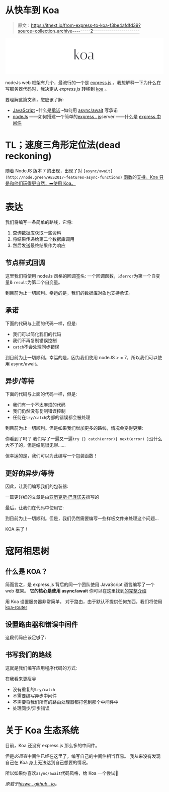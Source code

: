 # 从快车到 Koa

> 原文：<https://itnext.io/from-express-to-koa-f3be4afdfd39?source=collection_archive---------2----------------------->

![](img/f7a137b292f6c1a5b74e5d7ab6a4e10c.png)

nodeJs web 框架有几个，最流行的一个是 [express.js](https://expressjs.com/) 。我想解释一下为什么在写服务器代码时，我决定从 *express.js* 转移到 [koa](https://koajs.com/) 。

要理解这篇文章，您应该了解:

*   [JavaScript](https://developer.mozilla.org/bm/docs/Web/JavaScript)
    –什么是[承诺](https://developer.mozilla.org/en-US/docs/Web/JavaScript/Reference/Global_Objects/Promise)
    –如何用 [async/await](https://developer.mozilla.org/en-US/docs/Web/JavaScript/Reference/Statements/async_function) 写承诺
*   [nodeJs](https://nodejs.org/en/)
    ——如何搭建一个简单的[express . js](https://expressjs.com/)server
    ——什么是 [express 中间件](https://expressjs.com/en/guide/writing-middleware.html)

# TL；速度三角形定位法(dead reckoning)

随着 NodeJS 版本 7 的出现，出现了对 `[async/await](http://node.green/#ES2017-features-async-functions)` [函数](http://node.green/#ES2017-features-async-functions)的[支持。Koa 只是和他们玩得更自然，➡️使用 Koa。](http://node.green/#ES2017-features-async-functions)

# 表达

我们将编写一条简单的路线，它将:

1.  查询数据库获取一些资料
2.  将结果传递给第二个数据库调用
3.  然后发送最终结果作为响应

## 节点样式回调

这里我们将使用 nodeJs 风格的回调签名:
一个回调函数，以`error`为第一个自变量& `result`为第二个自变量。

到目前为止一切顺利。幸运的是，我们的数据库对象也支持承诺。

## 承诺

下面的代码与上面的代码一样，但是:

*   我们可以简化我们的代码
*   我们不再复制错误控制
*   `catch`不会处理同步错误

到目前为止一切顺利。幸运的是，因为我们使用 nodeJS > = 7，所以我们可以使用 async/await。

## 异步/等待

下面的代码与上面的代码一样，但是:

*   我们有一个不太麻烦的代码
*   我们仍然没有复制错误控制
*   任何在`try/catch`内部的错误都会被处理

到目前为止一切顺利。但是如果我们增加更多的路线，情况会变得更糟:

你看到了吗？
我们写了一遍又一遍`try {} catch(error){ next(error) }`没什么大不了的，但是结尾很无聊……

但幸运的是，我们可以为此编写一个包装函数！

## 更好的异步/等待

因此，让我们编写我们的包装器:

一篇更详细的文章是由[亚历克斯·巴泽诺夫](https://medium.com/@Abazhenov/using-async-await-in-express-with-node-8-b8af872c0016)撰写的

最后，让我们在代码中使用它:

到目前为止一切顺利。但是，我们仍然需要编写一些样板文件来处理这个问题…

KOA 来了！

# 寇阿相思树

## 什么是 KOA？

简而言之，是 express.js 背后的同一个团队使用 JavaScript 语言编写了一个 web 框架。
**它的核心是使用 async/await**
你可以在这里找到[的完整介绍](https://koajs.com/#introduction)

用 Koa 设置服务器非常简单。
对于路由，由于默认不提供任何东西，我们将使用 [koa-router](https://www.npmjs.com/package/koa-router)

## 设置路由器和错误中间件

这段代码应该足够了:

## 书写我们的路线

这就是我们编写应用程序代码的方式:

在我看来更瘦😀

*   没有重复的`try/catch`
*   不需要编写异步中间件
*   不需要将我们所有的路由处理器都打包到那个中间件中
*   处理同步/异步错误

# 关于 Koa 生态系统

目前，Koa 还没有 express.js 那么多的中间件。

但是*必须有*中间件已经在这里了，编写自己的中间件相当容易。
我从来没有发现自己在 Koa 身上无法达到自己想要的情况。

所以如果你喜欢`async/await`代码风格，给 Koa 一个尝试🙂

*原载于*[*hiswe . github . io*](https://hiswe.github.io/2018/07-from-express-to-koa/)*。*